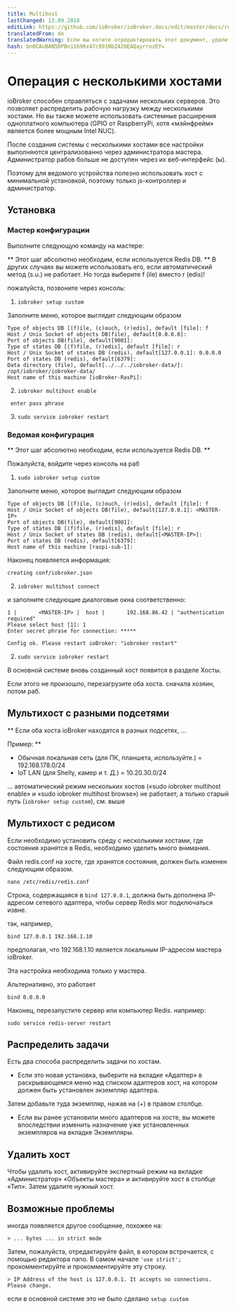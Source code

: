 ```yaml
---
title: Multihost
lastChanged: 13.09.2018
editLink: https://github.com/ioBroker/ioBroker.docs/edit/master/docs/ru/config/multihost.md
translatedFrom: de
translatedWarning: Если вы хотите отредактировать этот документ, удалите поле «translationFrom», в противном случае этот документ будет снова автоматически переведен
hash: bn0CAoBAN5DPBn11696x47c991NbZ42OEAQayrrozEY=
---
```

# Операция с несколькими хостами
ioBroker способен справляться с задачами нескольких серверов. Это позволяет распределить рабочую нагрузку между несколькими хостами.
Но вы также можете использовать системные расширения одноплатного компьютера (GPIO от RaspberryPi, хотя «мэйнфрейм» является более мощным Intel NUC).

После создания системы с несколькими хостами все настройки выполняются централизованно через администратора мастера. Администратор рабов больше не доступен через их веб-интерфейс (ы).

Поэтому для ведомого устройства полезно использовать хост с минимальной установкой, поэтому только js-контроллер и администратор.

## Установка
### Мастер конфигурации
Выполните следующую команду на мастере:

** Этот шаг абсолютно необходим, если используется Redis DB. ** В других случаях вы можете использовать его, если автоматический метод (s.u.) не работает. Но тогда выберите f (ile) вместо r (edis)!

пожалуйста, позвоните через консоль:

1. `iobroker setup custom`

Заполните меню, которое выглядит следующим образом

```
Type of objects DB [(f)ile, (c)ouch, (r)edis], default [file]: f
Host / Unix Socket of objects DB(file), default[0.0.0.0]:
Port of objects DB(file), default[9001]:
Type of states DB [(f)file, (r)edis], default [file]: r
Host / Unix Socket of states DB (redis), default[127.0.0.1]: 0.0.0.0
Port of states DB (redis), default[6379]:
Data directory (file), default[../../../iobroker-data/]: /opt/iobroker/iobroker-data/
Host name of this machine [ioBroker-RasPi]:
```

2. `iobroker multihost enable`

``` enter pass phrase```

3. `sudo service iobroker restart`

### Ведомая конфигурация
** Этот шаг абсолютно необходим, если используется Redis DB. **

Пожалуйста, войдите через консоль на раб

1. `sudo iobroker setup custom`

Заполните меню, которое выглядит следующим образом

```
Type of objects DB [(f)ile, (c)ouch, (r)edis], default [file]: f
Host / Unix Socket of objects DB(file), default[127.0.0.1]: <MASTER-IP>
Port of objects DB(file), default[9001]:
Type of states DB [(f)file, (r)edis], default [file]: r
Host / Unix Socket of states DB (redis), default[<MASTER-IP>]:
Port of states DB (redis), default[6379]:
Host name of this machine [raspi-sub-1]:
```

Наконец появляется информация:

```
creating conf/iobroker.json
```

2. `iobroker multihost connect`

и заполните следующие диалоговые окна соответственно:

```
1 |       <MASTER-IP> |  host |       192.168.86.42 | "authentication required"
Please select host [1]: 1
Enter secret phrase for connection: *****

Config ok. Please restart ioBroker: "iobroker restart"
```

2. `sudo service iobroker restart`

В основной системе вновь созданный хост появится в разделе Хосты.

Если этого не произошло, перезагрузите оба хоста. сначала хозяин, потом раб.

## Мультихост с разными подсетями
** Если оба хоста ioBroker находятся в разных подсетях, ...

Пример: **

* Обычная локальная сеть (для ПК, планшета, используйте.) = 192.168.178.0/24
* IoT LAN (для Shelly, камер и т. Д.) = 10.20.30.0/24

... автоматический режим нескольких хостов («sudo iobroker multihost enable» и «sudo iobroker multihost browse») не работает, а только старый путь (`iobroker setup custom`), см. выше

## Мультихост с редисом
Если необходимо установить среду с несколькими хостами, где состояния хранятся в Redis, необходимо уделить много внимания.

Файл redis.conf на хосте, где хранятся состояния, должен быть изменен следующим образом.

```
nano /etc/redis/redis.conf
```

Строка, содержащаяся в `bind 127.0.0.1`, должна быть дополнена IP-адресом сетевого адаптера, чтобы сервер Redis мог подключаться извне.

так, например,

```
bind 127.0.0.1 192.168.1.10
```

предполагая, что 192.168.1.10 является локальным IP-адресом мастера ioBroker.

Эта настройка необходима только у мастера.

Альтернативно, это работает

```
bind 0.0.0.0
```

Наконец, перезапустите сервер или компьютер Redis. например:

```
sudo service redis-server restart
```

## Распределить задачи
Есть два способа распределить задачи по хостам.

* Если это новая установка, выберите на вкладке «Адаптер» в раскрывающемся меню над списком адаптеров хост, на котором должен быть установлен экземпляр адаптера.

Затем добавьте туда экземпляр, нажав на (+) в правом столбце.

* Если вы ранее установили много адаптеров на хосте, вы можете впоследствии изменить назначение уже установленных экземпляров на вкладке Экземпляры.

## Удалить хост
Чтобы удалить хост, активируйте экспертный режим на вкладке «Администратор» «Объекты мастера» и активируйте хост в столбце «Тип». Затем удалите нужный хост.

## Возможные проблемы
иногда появляется другое сообщение, похожее на:

```> ... bytes ... in strict mode```

Затем, пожалуйста, отредактируйте файл, в котором встречается, с помощью редактора nano. В самом начале `'use strict';` прокомментируйте и прокомментируйте эту строку.

```> IP Address of the host is 127.0.0.1. It accepts no connections. Please change.```

если в основной системе это не было сделано ``` setup custom ```
